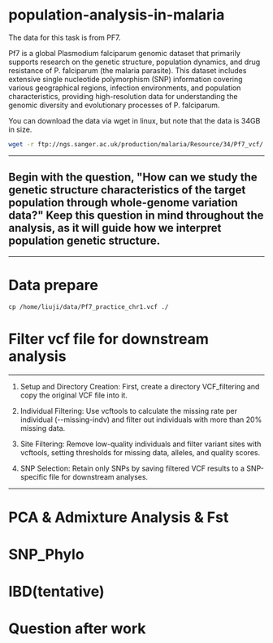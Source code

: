 # population-analysis-in-malaria
The data for this task is from PF7.

Pf7 is a global Plasmodium falciparum genomic dataset that primarily supports research on the genetic structure, population dynamics, and drug resistance of P. falciparum (the malaria parasite). This dataset includes extensive single nucleotide polymorphism (SNP) information covering various geographical regions, infection environments, and population characteristics, providing high-resolution data for understanding the genomic diversity and evolutionary processes of P. falciparum.

You can download the data via wget in linux, but note that the data is 34GB in size.

```bash
wget -r ftp://ngs.sanger.ac.uk/production/malaria/Resource/34/Pf7_vcf/
```

---
## Begin with the question, "How can we study the genetic structure characteristics of the target population through whole-genome variation data?" Keep this question in mind throughout the analysis, as it will guide how we interpret population genetic structure.
---

# Data prepare 
```
cp /home/liuji/data/Pf7_practice_chr1.vcf ./
```
# Filter vcf file for downstream analysis
---
1. Setup and Directory Creation: First, create a directory VCF_filtering and copy the original VCF file into it.

2. Individual Filtering: Use vcftools to calculate the missing rate per individual (--missing-indv) and filter out individuals with more than 20% missing data.

3. Site Filtering: Remove low-quality individuals and filter variant sites with vcftools, setting thresholds for missing data, alleles, and quality scores.

4. SNP Selection: Retain only SNPs by saving filtered VCF results to a SNP-specific file for downstream analyses.

---
# PCA & Admixture Analysis & Fst

# SNP_Phylo

# IBD(tentative)

# Question after work
